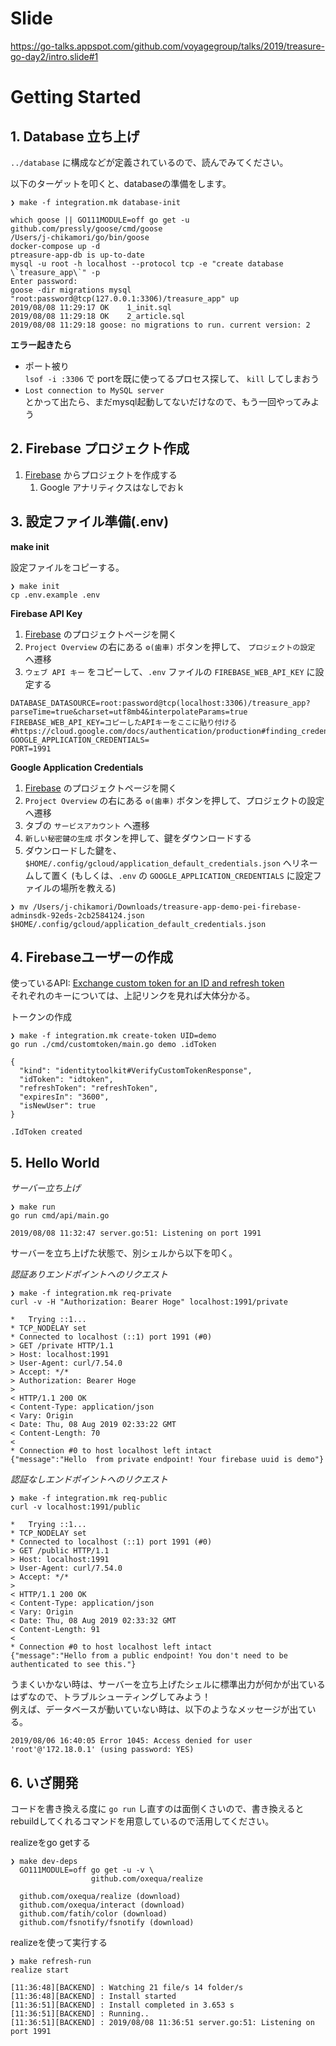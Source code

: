 # Slide

https://go-talks.appspot.com/github.com/voyagegroup/talks/2019/treasure-go-day2/intro.slide#1

# Getting Started

## 1. Database 立ち上げ

`../database` に構成などが定義されているので、読んでみてください。

以下のターゲットを叩くと、databaseの準備をします。

```console
❯ make -f integration.mk database-init
```

```console
which goose || GO111MODULE=off go get -u github.com/pressly/goose/cmd/goose
/Users/j-chikamori/go/bin/goose
docker-compose up -d
ptreasure-app-db is up-to-date
mysql -u root -h localhost --protocol tcp -e "create database \`treasure_app\`" -p
Enter password:
goose -dir migrations mysql "root:password@tcp(127.0.0.1:3306)/treasure_app" up
2019/08/08 11:29:17 OK    1_init.sql
2019/08/08 11:29:18 OK    2_article.sql
2019/08/08 11:29:18 goose: no migrations to run. current version: 2
```

**エラー起きたら**  
- ポート被り  
`lsof -i :3306` で portを既に使ってるプロセス探して、 `kill` してしまおう
- `Lost connection to MySQL server`  
とかって出たら、まだmysql起動してないだけなので、もう一回やってみよう

## 2. Firebase プロジェクト作成

1. [Firebase](https://firebase.google.com/) からプロジェクトを作成する
    1. Google アナリティクスはなしでおｋ
    
## 3. 設定ファイル準備(.env)

**make init**

設定ファイルをコピーする。

```console
❯ make init            
cp .env.example .env
```

**Firebase API Key**

1. [Firebase](https://firebase.google.com/) のプロジェクトページを開く
1. `Project Overview` の右にある `⚙(歯車)` ボタンを押して、 `プロジェクトの設定` へ遷移
1. `ウェブ API キー` をコピーして、`.env` ファイルの `FIREBASE_WEB_API_KEY` に設定する

```
DATABASE_DATASOURCE=root:password@tcp(localhost:3306)/treasure_app?parseTime=true&charset=utf8mb4&interpolateParams=true
FIREBASE_WEB_API_KEY=コピーしたAPIキーをここに貼り付ける
#https://cloud.google.com/docs/authentication/production#finding_credentials_automatically
GOOGLE_APPLICATION_CREDENTIALS=
PORT=1991
```

**Google Application Credentials**

1. [Firebase](https://firebase.google.com/) のプロジェクトページを開く
1. `Project Overview` の右にある `⚙(歯車)` ボタンを押して、プロジェクトの設定へ遷移
1. タブの `サービスアカウント` へ遷移
1. `新しい秘密鍵の生成` ボタンを押して、鍵をダウンロードする
1. ダウンロードした鍵を、 `$HOME/.config/gcloud/application_default_credentials.json` へリネームして置く (もしくは、`.env` の `GOOGLE_APPLICATION_CREDENTIALS` に設定ファイルの場所を教える)

```console
❯ mv /Users/j-chikamori/Downloads/treasure-app-demo-pei-firebase-adminsdk-92eds-2cb2584124.json $HOME/.config/gcloud/application_default_credentials.json
```

## 4. Firebaseユーザーの作成

使っているAPI: [Exchange custom token for an ID and refresh token](https://firebase.google.com/docs/reference/rest/auth/#section-refresh-token)  
それぞれのキーについては、上記リンクを見れば大体分かる。

トークンの作成

```console
❯ make -f integration.mk create-token UID=demo
go run ./cmd/customtoken/main.go demo .idToken
```

```console
{
  "kind": "identitytoolkit#VerifyCustomTokenResponse",
  "idToken": "idtoken",
  "refreshToken": "refreshToken",
  "expiresIn": "3600",
  "isNewUser": true
}

.IdToken created
```

## 5. Hello World

*サーバー立ち上げ*

```console
❯ make run
go run cmd/api/main.go
```

```console
2019/08/08 11:32:47 server.go:51: Listening on port 1991
```

サーバーを立ち上げた状態で、別シェルから以下を叩く。

*認証ありエンドポイントへのリクエスト*

```console
❯ make -f integration.mk req-private
curl -v -H "Authorization: Bearer Hoge" localhost:1991/private
```

```console
*   Trying ::1...
* TCP_NODELAY set
* Connected to localhost (::1) port 1991 (#0)
> GET /private HTTP/1.1
> Host: localhost:1991
> User-Agent: curl/7.54.0
> Accept: */*
> Authorization: Bearer Hoge 
>
< HTTP/1.1 200 OK
< Content-Type: application/json
< Vary: Origin
< Date: Thu, 08 Aug 2019 02:33:22 GMT
< Content-Length: 70
<
* Connection #0 to host localhost left intact
{"message":"Hello  from private endpoint! Your firebase uuid is demo"}
```

*認証なしエンドポイントへのリクエスト*

```console
❯ make -f integration.mk req-public
curl -v localhost:1991/public
```

```console
*   Trying ::1...
* TCP_NODELAY set
* Connected to localhost (::1) port 1991 (#0)
> GET /public HTTP/1.1
> Host: localhost:1991
> User-Agent: curl/7.54.0
> Accept: */*
>
< HTTP/1.1 200 OK
< Content-Type: application/json
< Vary: Origin
< Date: Thu, 08 Aug 2019 02:33:32 GMT
< Content-Length: 91
<
* Connection #0 to host localhost left intact
{"message":"Hello from a public endpoint! You don't need to be authenticated to see this."}
```

うまくいかない時は、サーバーを立ち上げたシェルに標準出力が何かが出ているはずなので、トラブルシューティングしてみよう！  
例えば、データベースが動いていない時は、以下のようなメッセージが出ている。

```console
2019/08/06 16:40:05 Error 1045: Access denied for user 'root'@'172.18.0.1' (using password: YES)
```

## 6. いざ開発

コードを書き換える度に `go run` し直すのは面倒くさいので、書き換えるとrebuildしてくれるコマンドを用意しているので活用してください。

realizeをgo getする

```console
❯ make dev-deps                     
  GO111MODULE=off go get -u -v \
                  github.com/oxequa/realize
```

```
  github.com/oxequa/realize (download)
  github.com/oxequa/interact (download)
  github.com/fatih/color (download)
  github.com/fsnotify/fsnotify (download)
```

realizeを使って実行する

```console
❯ make refresh-run
realize start
```

``` console
[11:36:48][BACKEND] : Watching 21 file/s 14 folder/s
[11:36:48][BACKEND] : Install started
[11:36:51][BACKEND] : Install completed in 3.653 s
[11:36:51][BACKEND] : Running..
[11:36:51][BACKEND] : 2019/08/08 11:36:51 server.go:51: Listening on port 1991
```
